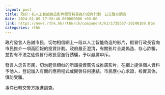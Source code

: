```yaml
---
layout: post
title: 政府：有人工智能偽造影片假冒特首推介投資計劃　已交警方調查
date: 2024-01-09 17:58:46.000000000 +08:00
link: https://news.rthk.hk/rthk/ch/component/k2/1735557-20240109.htm
categories: rthk
---
```


政府發言人告誡市民，切勿相信網上一段以人工智能偽造的影片，假冒行政長官向市民推介一項高回報的投資計劃。政府嚴正澄清，有關影片全屬偽造、存心詐騙，並對有不法之徒假冒行政長官進行誘騙，予以嚴厲申斥。

發言人忠告市民，切勿輕信類似的所謂投資廣告或推廣影片，在網上提供個人資料予他人，登記加入有關的應用程式或開啓任何連結。市民應小心求證，核實真偽，慎防受騙。

事件已轉交警方跟進調查。
